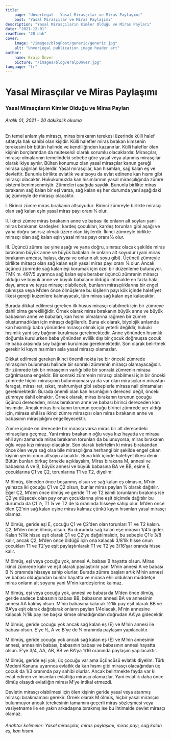 ```yaml
---
title:
    page: "UnverLegal - Yasal Mirasçılar ve Miras Paylaşımı"
    post: "Yasal Mirasçılar ve Miras Paylaşımı"
description: "Yasal Mirasçıların Kimler Olduğu ve Miras Payları"
date: "2021-12-01"
readTime: "20 dak"
cover:
    image: "/images/blogPost/generic/generic.jpg"
    alt: "UnverLegal publication image header art"
author:
    name: Eralp Ünver
    picture: "/images/blog/eralpUnver.jpg"
language: "tr"
---
```


# Yasal Mirasçılar ve Miras Paylaşımı

### Yasal Mirasçıların Kimler Olduğu ve Miras Payları

###### Aralık 01, 2021 - 20 dakikalık okuma

En temel anlamıyla mirasçı, miras bırakanın terekesi üzerinde külli halef sıfatıyla hak sahibi olan kişidir. Külli halefler miras bırakan kimsenin terekesini bir bütün halinde ve kendiliğinden kazanırlar. Külli halefler ölen kişinin borçlarından da müteselsil olarak sorumlu olacaklardır. Mirasçılar, mirasçı olmalarının temelindeki sebebe göre yasal veya atanmış mirasçılar olarak ikiye ayrılır. Bülten konumuz olan yasal mirasçılar kanun gereği mirasa çağrılan kişilerdir. Yasal mirasçılar, kan hısımları, sağ kalan eş ve devlettir. Bununla birlikte evlatlık ve altsoyu da evlat edinene kan hısmı gibi mirasçı olacaktır. Hukukumuzda kan hısımlarının yasal mirasçılığında zümre sistemi benimsenmiştir. Zümreleri aşağıda saydık. Bununla birlikte miras bırakanın sağ kalan bir eşi varsa, sağ kalan eş her durumda yani aşağıdaki üç zümreyle de mirasçı olacaktır. 

I.  Birinci zümre miras bırakanın altsoyudur. Birinci zümreyle birlikte mirasçı olan sağ kalan eşin yasal miras payı oranı ¼ olur.

II. İkinci zümre miras bırakanın anne ve babası ile onların alt soyları yani miras bırakanın kardeşleri, kardeş çocukları, kardeş torunları gibi aşağı ve yana doğru sınırsız olmak üzere olan kişilerdir. İkinci zümreyle birlikte mirasçı olan sağ kalan eşin yasal miras payı oranı ½ olur. 

III.  Üçüncü zümre ise yine aşağı ve yana doğru, sınırsız olacak şekilde miras bırakanın büyük anne ve büyük babaları ile onların alt soyudur (yani miras bırakanın amcası, halası, dayısı ve onların alt soyu gibi). Üçüncü zümreyle birlikte mirasçı olan sağ kalan eşin yasal miras payı oranı ¾ olur. Ancak üçüncü zümrede sağ kalan eşi korumak için özel bir düzenleme bulunuyor. TMK m. 497/5 uyarınca sağ kalan eşle beraber üçüncü zümrenin mirasçı olduğu ve büyük anne ve büyük babaların öldüğü ihtimalde en fazla hala, dayı, amca ve teyze mirasçı olabilecek, bunların mirasçılıklarına bir engel çıkmışsa veya M’den önce ölmüşlerse bu kişilerin payı kök içinde halefiyet ilkesi gereği kuzenlere kalmayacak, tüm miras sağ kalan eşe kalacaktır.

Burada dikkat edilmesi gereken ilk husus mirasçı olabilmek için bir zümreye dahil olma gerekliliğidir. Örnek olarak miras bırakanın büyük anne ve büyük babasının anne ve babaları, kan hısmı olmalarına rağmen bir zümre oluşturmadıkları için mirasçı değillerdir. Buna ek olarak, biyolojik anlamda kan hısımlığı baba yönünden mirasçı olmak için yeterli değildir, hukuki hısımlık yani soy bağının kurulması gerekmektedir. Anne yönünden hısımlık doğumla kurulurken baba yönünden evlilik dışı bir çocuk doğmuşsa çocuk ile baba arasında soy bağının kurulması gerekmektedir.  Son olarak belirtmek gerekir ki kayın hısımları asla yasal mirasçı olamazlar.

Dikkat edilmesi gereken ikinci önemli nokta ise bir önceki zümrede mirasçının bulunması halinde bir sonraki zümrenin mirasçı olamayacağıdır. Bir zümrede tek bir mirasçının varlığı bile bir sonraki zümrenin mirasa çağrılmasına engeldir. Bir sonraki zümrenin mirasçı olabilmesi için bir önceki zümrede hiçbir mirasçının bulunmaması ya da var olan mirasçıların mirastan feragat, mirası ret, ıskat, mahrumiyet gibi sebeplerle mirasa nail olmamaları gerekmektedir. Burada önemli olan kan hısımlığının derecesi değil, önceki zümreye dahil olmaktır. Örnek olarak, miras bırakanın torunun çocuğu üçüncü dereceden, miras bırakanın anne ve babası birinci dereceden kan hısımıdır. Ancak miras bırakanın torunun çocuğu birinci zümrede yer aldığı için, mirasa ehil ise ikinci zümre mirasçısı olan miras bırakanın anne ve babasının mirasçılığını engelleyecektir. 

Zümre içinde ön derecede bir mirasçı varsa miras bir alt derecedeki mirasçılara geçmez. Yani miras bırakanın oğlu veya kızı hayatta ve mirasa ehil aynı zamanda miras bırakanın torunları da bulunuyorsa, miras bırakanın oğlu veya kızı mirasçı olacaktır. Son olarak belirtelim ki miras bırakandan önce ölen veya sağ olsa bile mirasçılığına herhangi bir şekilde engel çıkan kişinin yerini onun altsoyu alacaktır. Buna kök içinde halefiyet ilkesi denir. Bütün bunları birkaç örnekle açıklayalım, Miras bırakana M, annesi ve babasına A ve B, büyük annesi ve büyük babasına BA ve BB, eşine E, çocuklarına Ç1 ve Ç2, torunlarına T1 ve T2, diyelim:

M ölmüş, ölmeden önce boşanmış olsun ve sağ kalan eş olmasın, M’nin yalnızca iki çocuğu Ç1 ve Ç2 olsun, bunlar miras payları ½ olarak dağıtılır. Eğer Ç2, M’den önce ölmüş ve geride T1 ve T2 isimli torunlarını bırakmış ise Ç2’ye düşecek olan pay onun çocuklarına yine eşit biçimde dağıtılır bu durumda da Ç1 ½, T1 ¼ ve T2 de ¼ oranında hisseye sahip olur. M’den önce ölen Ç2’nin sağ kalan eşine miras kalmaz çünkü kayın hısımları yasal mirasçı olamaz.  

M ölmüş, geride eşi E, çocuğu Ç1 ve Ç2’den olan torunları T1 ve T2 kalsın. Ç2, M’den önce ölmüş olsun. Bu durumda sağ kalan eşe mirasın 1/4’ü gider. Kalan ¾’lik hisse eşit olarak Ç1 ve Ç2’ye dağıtılmalıdır, bu sebeple Ç1’e 3/8 kalır, ancak Ç2, M’den önce öldüğü için ona kalacak 3/8’lik hisse onun çocukları T1 ve T2’ye eşit paylaştırılarak T1 ve T2’ye 3/16’şar oranda hisse kalır. 

M ölmüş, eşi veya çocuğu yok, annesi A, babası B hayatta olsun. Miras ikinci zümrede kalır ve eşit olarak paylaştırılır yani M’nin annesi A ve babası B ½ oranında hisseye sahip olurlar. Burada zümre başları artık M’nin annesi ve babası olduğundan bunlar hayatta ve mirasa ehil oldukları müddetçe miras onların alt soyuna yani M’nin kardeşlerine kalmaz.

M ölmüş, eşi veya çocuğu yok, annesi ve babası da M’den önce ölmüş, geride sadece babasının babası BB, babasının annesi BA ve annesinin annesi AA kalmış olsun. M’nin babasına kalacak ½’lik pay eşit olarak BB ve BA’ya eşit olarak dağıtılarak onların payları 1/4olacak, M’nin annesine kalacak ½’lik pay ise başka kimse olmadığından doğrudan AA’ya gidecektir. 

M ölmüş, geride çocuğu yok ancak sağ kalan eş (E) ve M’nin annesi ile babası olsun. E’ye ½, A ve B’ye de ¼ oranında paylaşım yapılacaktır.

M ölmüş, geride çocuğu yok ancak sağ kalan eş (E) ve M’nin annesinin annesi, annesinin babası, babasının babası ve babasının annesi hayatta olsun. E’ye 3/4, AA, AB, BB ve BA’ya 1/16 oranında paylaşım yapılacaktır.

M ölmüş, geride eşi yok, üç çocuğu var ama üçüncüsü evlatlık diyelim. Türk Medeni Kanunu uyarınca evlatlık da kan hısmı gibi mirasçı olacağından üç çocuk da 1/3 oranında pay sahibi olurlar. Ancak belirtmekte fayda var ki evlat edinen ve hısımları evlatlığa mirasçı olamazlar. Yani evlatlık daha önce ölmüş olsaydı evlatlığın mirası M’ye intikal etmezdi. 

Devletin mirasçı olabilmesi için ölen kişinin geride yasal veya atanmış mirasçı bırakmaması gerekir. Örnek olarak M ölmüş, hiçbir yasal mirasçısı bulunmuyor ancak terekesinin tamamını geçerli miras sözleşmesi veya vasiyetname ile en yakın arkadaşına bırakmış ise bu ihtimalde devlet mirasçı olamaz. 


###### Anahtar kelimeler: Yasal mirasçılar, miras paylaşımı, miras payı, sağ kalan eş, kan hısmı 

